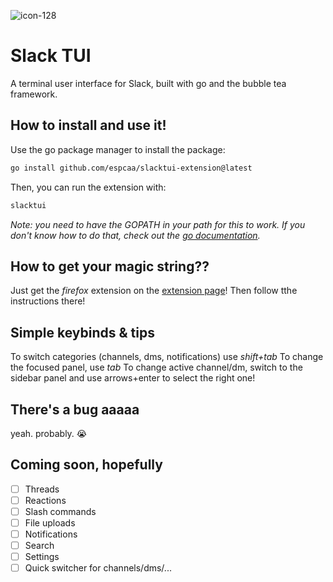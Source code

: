 
![icon-128](https://github.com/user-attachments/assets/1156c590-abe2-42f3-ac00-cf52f2dae71f)

# Slack TUI

A terminal user interface for Slack, built with go and the bubble tea framework.

## How to install and use it!

Use the go package manager to install the package:

```bash
go install github.com/espcaa/slacktui-extension@latest
```

Then, you can run the extension with:

```bash
slacktui
```

_Note: you need to have the GOPATH in your path for this to work. If you don't know how to do that, check out the [go documentation](https://go.dev/wiki/GOPATH)._

## How to get your magic string??

Just get the *firefox* extension on the [extension page](https://addons.mozilla.org/en-US/firefox/addon/slacktui-wizzard/)! Then follow tthe instructions there!

## Simple keybinds & tips

To switch categories (channels, dms, notifications) use *shift+tab*
To change the focused panel, use *tab*
To change active channel/dm, switch to the sidebar panel and use arrows+enter to select the right one!

## There's a bug aaaaa

yeah. probably. :sob:

## Coming soon, hopefully

- [ ] Threads
- [ ] Reactions
- [ ] Slash commands
- [ ] File uploads
- [ ] Notifications
- [ ] Search
- [ ] Settings
- [ ] Quick switcher for channels/dms/...
